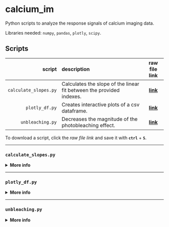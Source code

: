 # calcium_im
Python scripts to analyze the response signals of calcium imaging data.

Libraries needed: `numpy`, `pandas`, `plotly`, `scipy`.

## Scripts

script|description| raw file link
-----:|:----------|:------------:
`calculate_slopes.py`| Calculates the slope of the linear fit between the provided indexes.| [**link**](https://raw.githubusercontent.com/ServinDC/calcium_im/main/calculate_slopes.py)
`plotly_df.py`| Creates interactive plots of a csv dataframe. | [**link**](https://raw.githubusercontent.com/ServinDC/calcium_im/main/plotly_df.py)
`unbleaching.py`| Decreases the magnitude of the photobleaching effect. | [**link**](https://raw.githubusercontent.com/ServinDC/calcium_im/main/unbleaching.py)

To download a script, click the _raw file link_ and save it with **`ctrl`** + **`S`**.

---

### `calculate_slopes.py`

<details>
<summary><b>More info</b></summary>

Calculates slope between indexes, for each column of the given datafile and plots it; the title graph is the input filename.
New files created:

"`*_slopes.html`" - file with interactive plots.
"`*_slopes.csv`" - file with slope & y-intercept values.

**Example use:**

Printing the script help:
```bash
python ./calculate_slopes.py -h
```
Using a file with a index pair for each datafile column:
```bash
python ./calculate_slopes.py datafile.csv -i datafile_idx.csv
```
Using the same index pair for each column:
```bash
python ./calculate_slopes.py datafile.csv -i "8,15"
```
<details>
<summary><b>Example files</b></summary>

Example file `datafile.csv` with 3 columns:
```
,cell1,cell2,cell3
1,126.316,145.066,138.661
2,126.101,143.839,139.16
3,126.012,141.971,138.882
4,126.026,141.889,138.86
5,125.856,140.537,139.011
```

Example file `datafile_idx.csv` (one row per each datafile column):
```
idx1,idx2
70,307
72,300
71,305
```  
</details>
</details>

---

### `plotly_df.py`

<details>
<summary><b>More info</b></summary>

Printing the script help:
```bash
python ./plotly_df.py -h
```
</details>

---

### `unbleaching.py`

<details>
<summary><b>More info</b></summary>

Printing the script help:
```bash
python ./unbleaching.py -h
```
</details>